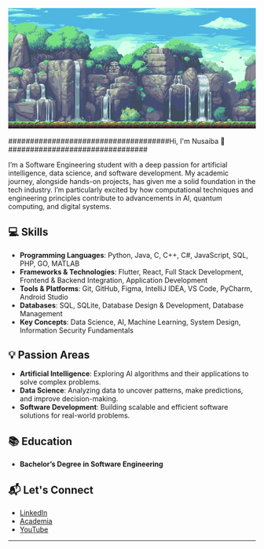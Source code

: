 <div align="center">
  <img src="https://github.com/NusaibaNr/NusaibaNr/blob/main/gif.gif?raw=true" alt="Waterfall" />
</div>

#####################################Hi, I'm Nusaiba 👋################################

I’m a Software Engineering student with a deep passion for artificial intelligence, data science, and software development. My academic journey, alongside hands-on projects, has given me a solid foundation in the tech industry. I’m particularly excited by how computational techniques and engineering principles contribute to advancements in AI, quantum computing, and digital systems.

## 💻 Skills
- **Programming Languages**: Python, Java, C, C++, C#, JavaScript, SQL, PHP, GO, MATLAB  
- **Frameworks & Technologies**: Flutter, React, Full Stack Development, Frontend & Backend Integration, Application Development  
- **Tools & Platforms**: Git, GitHub, Figma, IntelliJ IDEA, VS Code, PyCharm, Android Studio  
- **Databases**: SQL, SQLite, Database Design & Development, Database Management  
- **Key Concepts**: Data Science, AI, Machine Learning, System Design, Information Security Fundamentals

## 💡 Passion Areas
- **Artificial Intelligence**: Exploring AI algorithms and their applications to solve complex problems.  
- **Data Science**: Analyzing data to uncover patterns, make predictions, and improve decision-making.  
- **Software Development**: Building scalable and efficient software solutions for real-world problems.

## 📚 Education
- **Bachelor’s Degree in Software Engineering**

## 📬 Let's Connect
- [LinkedIn](https://www.linkedin.com/in/nusaiba-n-959a90296/)  
- [Academia](https://uskudar.academia.edu/NusaibaNoor)  
- [YouTube](https://www.youtube.com/@Nusaibannoor)

---

